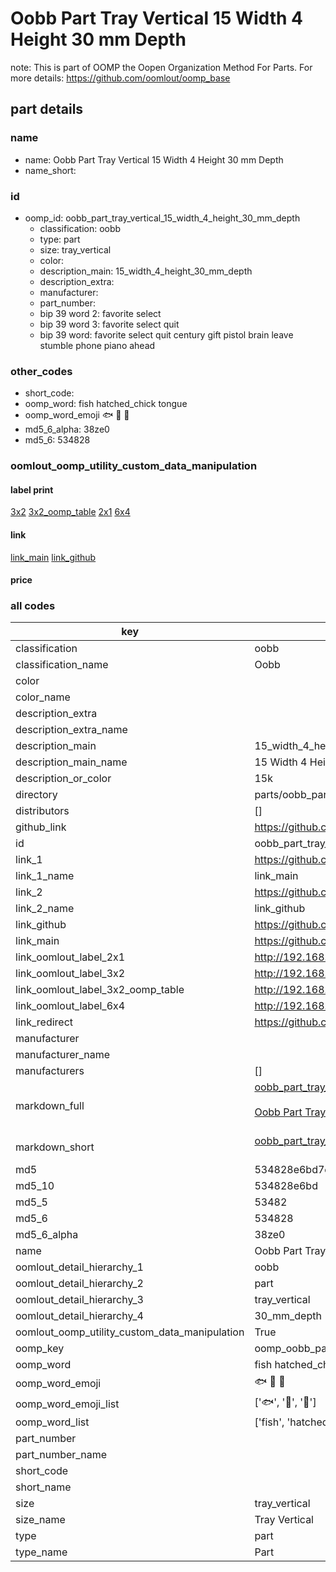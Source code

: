 # Oobb Part Tray Vertical 15 Width 4 Height 30 mm Depth  

note: This is part of OOMP the Oopen Organization Method For Parts. For more details: https://github.com/oomlout/oomp_base

##  part details
  







### name
* name: Oobb Part Tray Vertical 15 Width 4 Height 30 mm Depth
* name_short: 
### id
* oomp_id: oobb_part_tray_vertical_15_width_4_height_30_mm_depth
  * classification: oobb
  * type: part
  * size: tray_vertical
  * color: 
  * description_main: 15_width_4_height_30_mm_depth
  * description_extra: 
  * manufacturer: 
  * part_number: 
  * bip 39 word 2: favorite select
  * bip 39 word 3: favorite select quit
  * bip 39 word: favorite select quit century gift pistol brain leave stumble phone piano ahead

### other_codes
* short_code: 
* oomp_word: fish hatched_chick tongue
* oomp_word_emoji :fish: :hatched_chick: :tongue:
* md5_6_alpha: 38ze0
* md5_6: 534828






### oomlout_oomp_utility_custom_data_manipulation
#### label print
[3x2](http://192.168.1.245:1112/?label=oomp%2038ze0)
[3x2_oomp_table](http://192.168.1.108:1112/?label=oomp%2038ze0)
[2x1](http://192.168.1.242:1112/?label=oomp%2038ze0)
[6x4](http://192.168.1.55:1112/?label=oomp%2038ze0)    

#### link

[link_main](https://github.com/oomlout/oomlout_oomp_version_1_messy/tree/main/parts/oobb_part_tray_vertical_15_width_4_height_30_mm_depth) [link_github](https://github.com/oomlout/oomlout_oomp_version_1_messy/tree/main/parts/oobb_part_tray_vertical_15_width_4_height_30_mm_depth)                             

#### price







### all codes 
| key | value |  
| --- | --- |  
| classification | oobb |  
| classification_name | Oobb |  
| color |  |  
| color_name |  |  
| description_extra |  |  
| description_extra_name |  |  
| description_main | 15_width_4_height_30_mm_depth |  
| description_main_name | 15 Width 4 Height 30 mm Depth |  
| description_or_color | 15k |  
| directory | parts/oobb_part_tray_vertical_15_width_4_height_30_mm_depth |  
| distributors | [] |  
| github_link | https://github.com/oomlout/oomlout_oomp_part_src/tree/main/parts/oobb_part_tray_vertical_15_width_4_height_30_mm_depth |  
| id | oobb_part_tray_vertical_15_width_4_height_30_mm_depth |  
| link_1 | https://github.com/oomlout/oomlout_oomp_version_1_messy/tree/main/parts/oobb_part_tray_vertical_15_width_4_height_30_mm_depth |  
| link_1_name | link_main |  
| link_2 | https://github.com/oomlout/oomlout_oomp_version_1_messy/tree/main/parts/oobb_part_tray_vertical_15_width_4_height_30_mm_depth |  
| link_2_name | link_github |  
| link_github | https://github.com/oomlout/oomlout_oomp_version_1_messy/tree/main/parts/oobb_part_tray_vertical_15_width_4_height_30_mm_depth |  
| link_main | https://github.com/oomlout/oomlout_oomp_version_1_messy/tree/main/parts/oobb_part_tray_vertical_15_width_4_height_30_mm_depth |  
| link_oomlout_label_2x1 | http://192.168.1.242:1112/?label=oomp%2038ze0 |  
| link_oomlout_label_3x2 | http://192.168.1.245:1112/?label=oomp%2038ze0 |  
| link_oomlout_label_3x2_oomp_table | http://192.168.1.108:1112/?label=oomp%2038ze0 |  
| link_oomlout_label_6x4 | http://192.168.1.55:1112/?label=oomp%2038ze0 |  
| link_redirect | https://github.com/oomlout/oomlout_oomp_version_1_messy/tree/main/parts/oobb_part_tray_vertical_15_width_4_height_30_mm_depth |  
| manufacturer |  |  
| manufacturer_name |  |  
| manufacturers | [] |  
| markdown_full | [oobb_part_tray_vertical_15_width_4_height_30_mm_depth](none)<br>[](none)<br>[Oobb Part Tray Vertical 15 Width 4 Height 30 Mm Depth](none)<br><br> |  
| markdown_short | [oobb_part_tray_vertical_15_width_4_height_30_mm_depth](none)<br><br> |  
| md5 | 534828e6bd7ee35e95b0e2575fb0d2a0 |  
| md5_10 | 534828e6bd |  
| md5_5 | 53482 |  
| md5_6 | 534828 |  
| md5_6_alpha | 38ze0 |  
| name | Oobb Part Tray Vertical 15 Width 4 Height 30 mm Depth |  
| oomlout_detail_hierarchy_1 | oobb |  
| oomlout_detail_hierarchy_2 | part |  
| oomlout_detail_hierarchy_3 | tray_vertical |  
| oomlout_detail_hierarchy_4 | 30_mm_depth |  
| oomlout_oomp_utility_custom_data_manipulation | True |  
| oomp_key | oomp_oobb_part_tray_vertical_15_width_4_height_30_mm_depth |  
| oomp_word | fish hatched_chick tongue |  
| oomp_word_emoji | :fish: :hatched_chick: :tongue: |  
| oomp_word_emoji_list | [':fish:', ':hatched_chick:', ':tongue:'] |  
| oomp_word_list | ['fish', 'hatched_chick', 'tongue'] |  
| part_number |  |  
| part_number_name |  |  
| short_code |  |  
| short_name |  |  
| size | tray_vertical |  
| size_name | Tray Vertical |  
| type | part |  
| type_name | Part |  
